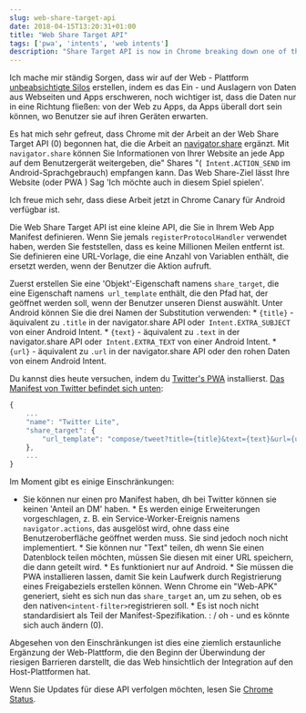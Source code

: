 ```yaml
---
slug: web-share-target-api
date: 2018-04-15T13:20:31+01:00
title: "Web Share Target API"
tags: ['pwa', 'intents', 'web intents']
description: "Share Target API is now in Chrome breaking down one of the last silos of native platforms"
---
```



Ich mache mir ständig Sorgen, dass wir auf der Web - Plattform [unbeabsichtigte Silos](/unintended-silos) erstellen, indem es das Ein - und Auslagern von Daten aus Webseiten und Apps erschweren, noch wichtiger ist, dass die Daten nur in eine Richtung fließen: von der Web zu Apps, da Apps überall dort sein können, wo Benutzer sie auf ihren Geräten erwarten.

Es hat mich sehr gefreut, dass Chrome mit der Arbeit an der Web Share Target API (0) begonnen hat, die die Arbeit an [navigator.share](/breaking-down-silos-with-share-target-api) ergänzt. Mit `navigator.share` können Sie Informationen von Ihrer Website an jede App auf dem Benutzergerät weitergeben, die" Shares "(` Intent.ACTION_SEND` im Android-Sprachgebrauch) empfangen kann. Das Web Share-Ziel lässt Ihre Website (oder PWA ) Sag 'Ich möchte auch in diesem Spiel spielen'.

Ich freue mich sehr, dass diese Arbeit jetzt in Chrome Canary für Android verfügbar ist.

Die Web Share Target API ist eine kleine API, die Sie in Ihrem Web App Manifest definieren. Wenn Sie jemals `registerProtocolHandler` verwendet haben, werden Sie feststellen, dass es keine Millionen Meilen entfernt ist. Sie definieren eine URL-Vorlage, die eine Anzahl von Variablen enthält, die ersetzt werden, wenn der Benutzer die Aktion aufruft.

Zuerst erstellen Sie eine 'Objekt'-Eigenschaft namens `share_target`, die eine Eigenschaft namens` url_template` enthält, die den Pfad hat, der geöffnet werden soll, wenn der Benutzer unseren Dienst auswählt. Unter Android können Sie die drei Namen der Substitution verwenden: * `{title}` - äquivalent zu `.title` in der navigator.share API oder` Intent.EXTRA_SUBJECT` von einer Android Intent. * `{text}` - äquivalent zu `.text` in der navigator.share API oder` Intent.EXTRA_TEXT` von einer Android Intent. * `{url}` - äquivalent zu `.url` in der navigator.share API oder den rohen Daten von einem Android Intent.

Du kannst dies heute versuchen, indem du [Twitter's PWA](https://mobile.twitter.com/) installierst. [Das Manifest von Twitter befindet sich unten](https://mobile.twitter.com/manifest.json):


```javascript
{
    ...
    "name": "Twitter Lite",
    "share_target": {
        "url_template": "compose/tweet?title={title}&text={text}&url={url}"
    },
    ...
}
```


Im Moment gibt es einige Einschränkungen:

* Sie können nur einen pro Manifest haben, dh bei Twitter können sie keinen 'Anteil an DM' haben. * Es werden einige Erweiterungen vorgeschlagen, z. B. ein Service-Worker-Ereignis namens `navigator.actions`, das ausgelöst wird, ohne dass eine Benutzeroberfläche geöffnet werden muss. Sie sind jedoch noch nicht implementiert. * Sie können nur "Text" teilen, dh wenn Sie einen Datenblock teilen möchten, müssen Sie diesen mit einer URL speichern, die dann geteilt wird. * Es funktioniert nur auf Android. * Sie müssen die PWA installieren lassen, damit Sie kein Laufwerk durch Registrierung eines Freigabeziels erstellen können. Wenn Chrome ein "Web-APK" generiert, sieht es sich nun das `share_target` an, um zu sehen, ob es den nativen` <intent-filter> `registrieren soll. * Es ist noch nicht standardisiert als Teil der Manifest-Spezifikation. : / oh - und es könnte sich auch ändern (0).

Abgesehen von den Einschränkungen ist dies eine ziemlich erstaunliche Ergänzung der Web-Plattform, die den Beginn der Überwindung der riesigen Barrieren darstellt, die das Web hinsichtlich der Integration auf den Host-Plattformen hat.

Wenn Sie Updates für diese API verfolgen möchten, lesen Sie [Chrome Status](https://www.chromestatus.com/feature/5662315307335680).

